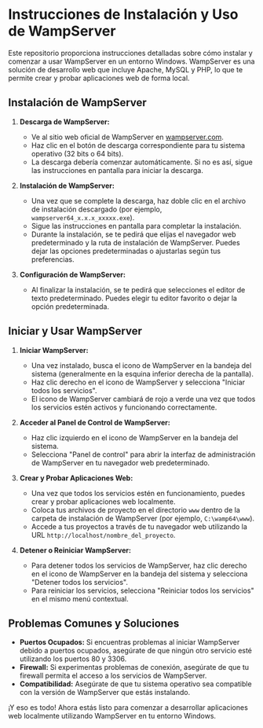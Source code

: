 # Instrucciones de Instalación y Uso de WampServer

Este repositorio proporciona instrucciones detalladas sobre cómo instalar y comenzar a usar WampServer en un entorno Windows. WampServer es una solución de desarrollo web que incluye Apache, MySQL y PHP, lo que te permite crear y probar aplicaciones web de forma local.

## Instalación de WampServer

1. **Descarga de WampServer:**
   - Ve al sitio web oficial de WampServer en [wampserver.com](https://www.wampserver.com/en/).
   - Haz clic en el botón de descarga correspondiente para tu sistema operativo (32 bits o 64 bits).
   - La descarga debería comenzar automáticamente. Si no es así, sigue las instrucciones en pantalla para iniciar la descarga.

2. **Instalación de WampServer:**
   - Una vez que se complete la descarga, haz doble clic en el archivo de instalación descargado (por ejemplo, `wampserver64_x.x.x_xxxxx.exe`).
   - Sigue las instrucciones en pantalla para completar la instalación.
   - Durante la instalación, se te pedirá que elijas el navegador web predeterminado y la ruta de instalación de WampServer. Puedes dejar las opciones predeterminadas o ajustarlas según tus preferencias.

3. **Configuración de WampServer:**
   - Al finalizar la instalación, se te pedirá que selecciones el editor de texto predeterminado. Puedes elegir tu editor favorito o dejar la opción predeterminada.

## Iniciar y Usar WampServer

1. **Iniciar WampServer:**
   - Una vez instalado, busca el icono de WampServer en la bandeja del sistema (generalmente en la esquina inferior derecha de la pantalla).
   - Haz clic derecho en el icono de WampServer y selecciona "Iniciar todos los servicios".
   - El icono de WampServer cambiará de rojo a verde una vez que todos los servicios estén activos y funcionando correctamente.

2. **Acceder al Panel de Control de WampServer:**
   - Haz clic izquierdo en el icono de WampServer en la bandeja del sistema.
   - Selecciona "Panel de control" para abrir la interfaz de administración de WampServer en tu navegador web predeterminado.

3. **Crear y Probar Aplicaciones Web:**
   - Una vez que todos los servicios estén en funcionamiento, puedes crear y probar aplicaciones web localmente.
   - Coloca tus archivos de proyecto en el directorio `www` dentro de la carpeta de instalación de WampServer (por ejemplo, `C:\wamp64\www`).
   - Accede a tus proyectos a través de tu navegador web utilizando la URL `http://localhost/nombre_del_proyecto`.

4. **Detener o Reiniciar WampServer:**
   - Para detener todos los servicios de WampServer, haz clic derecho en el icono de WampServer en la bandeja del sistema y selecciona "Detener todos los servicios".
   - Para reiniciar los servicios, selecciona "Reiniciar todos los servicios" en el mismo menú contextual.

## Problemas Comunes y Soluciones

- **Puertos Ocupados:** Si encuentras problemas al iniciar WampServer debido a puertos ocupados, asegúrate de que ningún otro servicio esté utilizando los puertos 80 y 3306.
- **Firewall:** Si experimentas problemas de conexión, asegúrate de que tu firewall permita el acceso a los servicios de WampServer.
- **Compatibilidad:** Asegúrate de que tu sistema operativo sea compatible con la versión de WampServer que estás instalando.

¡Y eso es todo! Ahora estás listo para comenzar a desarrollar aplicaciones web localmente utilizando WampServer en tu entorno Windows.
